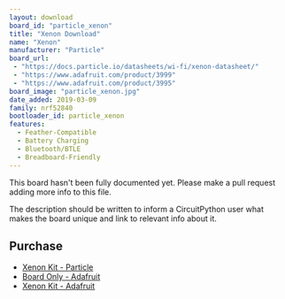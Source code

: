 ```yaml
---
layout: download
board_id: "particle_xenon"
title: "Xenon Download"
name: "Xenon"
manufacturer: "Particle"
board_url:
 - "https://docs.particle.io/datasheets/wi-fi/xenon-datasheet/"
 - "https://www.adafruit.com/product/3999"
 - "https://www.adafruit.com/product/3995"
board_image: "particle_xenon.jpg"
date_added: 2019-03-09
family: nrf52840
bootloader_id: particle_xenon
features:
  - Feather-Compatible
  - Battery Charging
  - Bluetooth/BTLE
  - Breadboard-Friendly
---
```


This board hasn't been fully documented yet. Please make a pull request adding more info to this file.

The description should be written to inform a CircuitPython user what makes the board unique and link to relevant info about it.

## Purchase
* [Xenon Kit - Particle](https://store.particle.io/products/xenon-kit)
* [Board Only - Adafruit](https://www.adafruit.com/product/3999)
* [Xenon Kit - Adafruit](https://www.adafruit.com/product/3995)
